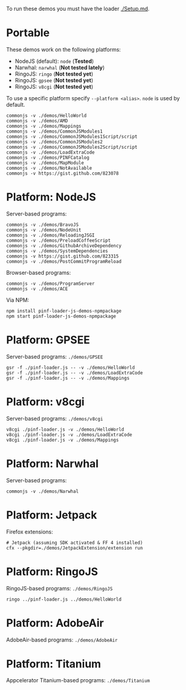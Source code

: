 
To run these demos you must have the loader [./Setup.md](https://github.com/pinf/loader-js/blob/master/docs/Setup.md).

Portable
========

These demos work on the following platforms:

  * NodeJS (default): `node` (**Tested**)
  * Narwhal: `narwhal` (**Not tested lately**)
  * RingoJS: `ringo` (**Not tested yet**)
  * RingoJS: `gpsee` (**Not tested yet**)
  * RingoJS: `v8cgi` (**Not tested yet**)

To use a specific platform specify `--platform <alias>`. `node` is used by default.

    commonjs -v ./demos/HelloWorld
    commonjs -v ./demos/AMD
    commonjs -v ./demos/Mappings
    commonjs -v ./demos/CommonJSModules1
    commonjs -v ./demos/CommonJSModules1Script/script
    commonjs -v ./demos/CommonJSModules2
    commonjs -v ./demos/CommonJSModules2Script/script
    commonjs -v ./demos/LoadExtraCode
    commonjs -v ./demos/PINFCatalog
    commonjs -v ./demos/MapModule
    commonjs -v ./demos/NotAvailable
    commonjs -v https://gist.github.com/823078


Platform: NodeJS
================

Server-based programs:

    commonjs -v ./demos/BravoJS
    commonjs -v ./demos/NodeUnit
    commonjs -v ./demos/ReloadingJSGI
    commonjs -v ./demos/PreloadCoffeeScript
    commonjs -v ./demos/GithubArchiveDependency
    commonjs -v ./demos/SystemDependencies
    commonjs -v https://gist.github.com/823315
    commonjs -v ./demos/PostCommitProgramReload

Browser-based programs:

    commonjs -v ./demos/ProgramServer
    commonjs -v ./demos/ACE

Via NPM:

    npm install pinf-loader-js-demos-npmpackage
    npm start pinf-loader-js-demos-npmpackage


Platform: GPSEE
===============

Server-based programs: `./demos/GPSEE`

    gsr -f ./pinf-loader.js -- -v ./demos/HelloWorld
    gsr -f ./pinf-loader.js -- -v ./demos/LoadExtraCode
    gsr -f ./pinf-loader.js -- -v ./demos/Mappings


Platform: v8cgi
===============

Server-based programs: `./demos/v8cgi`

    v8cgi ./pinf-loader.js -v ./demos/HelloWorld
    v8cgi ./pinf-loader.js -v ./demos/LoadExtraCode
    v8cgi ./pinf-loader.js -v ./demos/Mappings


Platform: Narwhal
=================

Server-based programs:

    commonjs -v ./demos/Narwhal


Platform: Jetpack
=================

Firefox extensions:

    # Jetpack (assuming SDK activated & FF 4 installed)
    cfx --pkgdir=./demos/JetpackExtension/extension run


Platform: RingoJS
=================

RingoJS-based programs: `./demos/RingoJS`

    ringo ../pinf-loader.js ../demos/HelloWorld


Platform: AdobeAir
==================

AdobeAir-based programs: `./demos/AdobeAir`


Platform: Titanium
=================

Appcelerator Titanium-based programs: `./demos/Titanium`

